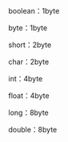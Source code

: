 
boolean：1byte

byte：1byte

short：2byte

char：2byte

int：4byte

float：4byte

long：8byte

double：8byte




